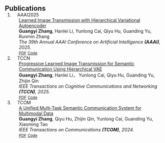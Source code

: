 <h2 id="publications" style="margin: 2px 0px -15px;">Publications</h2>

<div class="publications">
<ol class="bibliography">

<li>
<div class="pub-row">

  <div class="col-sm-3 abbr" style="position: relative;padding-right: 15px;padding-left: 15px;">
    <abbr class="badge">AAAI2025</abbr>
  </div>

  <div class="col-sm-9" style="position: relative;padding-right: 15px;padding-left: 20px;">
    <div class="title"><a href="https://arxiv.org/pdf/2408.16340">Learned Image Transmission with Hierarchical Variational Autoencoder</a></div>
    <div class="author"><strong>Guangyi Zhang</strong>, Hanlei Li, Yunlong Cai, Qiyu Hu, Guanding Yu, Runmin Zhang</div>
    <div class="periodical"><em>The 39th Annual AAAI Conference on Artificial Intelligence <strong>(AAAI)</strong>, 2025.</em></div>
    <div class="links">
      <a href="https://arxiv.org/pdf/2408.16340" class="btn btn-sm z-depth-0" role="button" target="_blank" style="font-size:12px;">PDF</a>
      <a href="https://github.com/zhang-guangyi/HJSCC" class="btn btn-sm z-depth-0" role="button" target="_blank" style="font-size:12px;">Code</a>
  </div>
  </div>
</div>

</li>


<li>
<div class="pub-row">

  <div class="col-sm-3 abbr" style="position: relative;padding-right: 15px;padding-left: 15px;">
    <abbr class="badge">TCCN</abbr>
  </div>

  <div class="col-sm-9" style="position: relative;padding-right: 15px;padding-left: 20px;">
    <div class="title"><a href="https://ieeexplore.ieee.org/abstract/document/10907944">Progressive Learned Image Transmission for Semantic Communication Using Hierarchical VAE</a></div>
    <div class="author"><strong>Guangyi Zhang</strong>, Hanlei Li， Yunlong Cai, Qiyu Hu, Guanding Yu, Zhijin Qin</div>
    <div class="periodical"><em>IEEE Transactions on Cognitive Communications and Networking  <strong>(TCCN)</strong>, 2025.</em></div>
    <div class="links">
      <a href="https://ieeexplore.ieee.org/stamp/stamp.jsp?tp=&arnumber=10907944" class="btn btn-sm z-depth-0" role="button" target="_blank" style="font-size:12px;">PDF</a>
      <a href="https://github.com/zhang-guangyi/HJSCC" class="btn btn-sm z-depth-0" role="button" target="_blank" style="font-size:12px;">Code</a>
    </div>
  </div>
</div>
</li>





<li>
<div class="pub-row">

  <div class="col-sm-3 abbr" style="position: relative;padding-right: 15px;padding-left: 15px;">
    <abbr class="badge">TCOM</abbr>
  </div>

  <div class="col-sm-9" style="position: relative;padding-right: 15px;padding-left: 20px;">
    <div class="title"><a href="https://ieeexplore.ieee.org/abstract/document/10431795">A Unified Multi-Task Semantic Communication System for Multimodal Data</a></div>
    <div class="author"><strong>Guangyi Zhang</strong>, Qiyu Hu, Zhijin Qin, Yunlong Cai, Guanding Yu, Xiaoming Tao</div>
    <div class="periodical"><em>IEEE Transactions on Communications <strong>(TCOM)</strong>, 2024.</em></div>
    <div class="links">
      <a href="https://ieeexplore.ieee.org/stamp/stamp.jsp?tp=&arnumber=10431795" class="btn btn-sm z-depth-0" role="button" target="_blank" style="font-size:12px;">PDF</a>
      <a href="https://github.com/zhang-guangyi/t-udeepsc" class="btn btn-sm z-depth-0" role="button" target="_blank" style="font-size:12px;">Code</a>
    </div>
  </div>
</div>




</li>
  
<br>

</ol>
</div>
